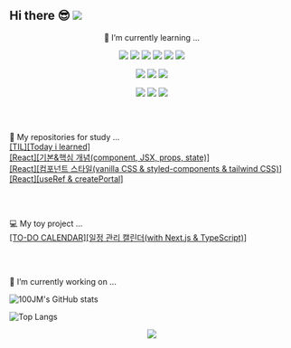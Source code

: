 Hi there 😎 [<img src="https://img.shields.io/badge/Velog-%20C997.svg?style=logo&logo=Velog&logoColor=white"/>](https://velog.io/@100-100/posts)
---
<p align="center">🌱 I’m currently learning ...</p>

<p align="center">
 <img src="https://img.shields.io/badge/javascript-%23323330.svg?style=logo&logo=javascript&logoColor=%23F7DF1E" />
 <img src="https://img.shields.io/badge/typescript-%23007ACC.svg?style=logo&logo=typescript&logoColor=white" />
 <img src="https://img.shields.io/badge/jquery-%230769AD.svg?style=logo&logo=jquery&logoColor=white" />
 <img src="https://img.shields.io/badge/react-%2320232a.svg?style=logo&logo=react&logoColor=%2361DAFB" />
<!--  <img src="https://img.shields.io/badge/React%20Hook%20Form-%23EC5990.svg?style=logo&logo=reacthookform&logoColor=white" />
 <img src="https://img.shields.io/badge/styled--components-DB7093?style=logoe&logo=styled-components&logoColor=white" /> -->
 <img src="https://img.shields.io/badge/Next-black?style=logo&logo=next.js&logoColor=white" />
 <img src="https://img.shields.io/badge/redux-%23593d88.svg?style=logo&logo=redux&logoColor=white" />
</p>

<p align="center">
 <img src="https://img.shields.io/badge/html5-%23E34F26.svg?style=logo&logo=html5&logoColor=white" />
 <img src="https://img.shields.io/badge/css3-%231572B6.svg?style=logo&logo=css3&logoColor=white" />
 <img src="https://img.shields.io/badge/tailwindcss-%2338B2AC.svg?style=logo&logo=tailwind-css&logoColor=white" />
</p>

<p align="center">
 <img src="https://img.shields.io/badge/java-%23ED8B00.svg?style=logo&logo=openjdk&logoColor=white" />
 <img src="https://img.shields.io/badge/spring-%236DB33F.svg?style=logo&logo=spring&logoColor=white" />
 <img src="https://img.shields.io/badge/postgres-%23316192.svg?style=logo&logo=postgresql&logoColor=white" />
</p>
<h2></h2>
<br/>

💾 My repositories for study ...      
[[TIL][Today i learned]](https://github.com/100JM/TIL)   
[[React][기본&핵심 개념(component, JSX, props, state)]](https://github.com/100JM/react-study-project)   
[[React][컴포넌트 스타일(vanilla CSS & styled-components & tailwind CSS)]](https://github.com/100JM/react-styledcomponent-tailwind)   
[[React][useRef & createPortal]](https://github.com/100JM/react-refs-portals)
<h2></h2>
<br/>

💻 My toy project ...   
[[TO-DO CALENDAR][일정 관리 캘린더(with Next.js & TypeScript)]](https://github.com/100JM/to-do-calendar)
<h2></h2>
<br/>

🔭 I’m currently working on ...      

![100JM's GitHub stats](https://github-readme-stats.vercel.app/api?username=100JM&hide=stars,contribs&count_private=true&show_icons=true)   

![Top Langs](https://github-readme-stats.vercel.app/api/top-langs/?username=100JM&layout=compact&theme=default)

<p align="center"><a href="https://hits.seeyoufarm.com"><img src="https://hits.seeyoufarm.com/api/count/incr/badge.svg?url=https%3A%2F%2Fgithub.com%2F100JM&count_bg=%2379C83D&title_bg=%23555555&icon=github.svg&icon_color=%23E7E7E7&title=Welcome&edge_flat=false"/></a></p>

<!--
**100JM/100JM** is a ✨ _special_ ✨ repository because its `README.md` (this file) appears on your GitHub profile.

Here are some ideas to get you started: 
- 👯 I’m looking to collaborate on ...
- 🤔 I’m looking for help with ...
- 💬 Ask me about ...
- 📫 How to reach me: ...
- 😄 Pronouns: ...
- ⚡ Fun fact: ...
-->
